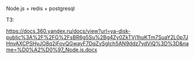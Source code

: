 Node.js + redis + postgresql

   ТЗ:

https://docs.360.yandex.ru/docs/view?url=ya-disk-public%3A%2F%2FG%2FsBR6g5Su%2Bg4Zy0ZkTVj1huKTm7SuaY2L0p7JHnvAXCPSHyJO8q2jFovQGwayF7DqZvSgIch5AN9ddz7ydViQ%3D%3D&name=%D0%A2%D0%97_Node.js.docx

